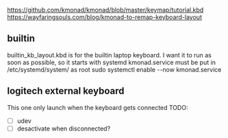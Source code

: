 https://github.com/kmonad/kmonad/blob/master/keymap/tutorial.kbd
https://wayfaringsouls.com/blog/kmonad-to-remap-keyboard-layout

## builtin

builtin_kb_layout.kbd is for the builtin laptop keyboard.
I want it to run as soon as possible, so it starts with systemd
kmonad.service
    must be put in /etc/systemd/system/ as root
    sudo systemctl enable --now kmonad.service

## logitech external keyboard

This one only launch when the keyboard gets connected
TODO:
- [ ] udev
- [ ] desactivate when disconnected?
